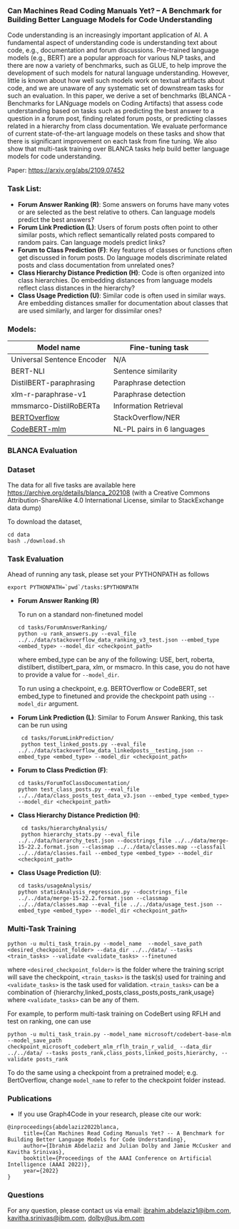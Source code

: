 ### Can Machines Read Coding Manuals Yet? – A Benchmark for Building Better Language Models for Code Understanding

Code understanding is an increasingly important application of AI. A fundamental aspect of understanding code is understanding text about code, e.g., documentation  and forum discussions.  Pre-trained language models (e.g., BERT) are a popular approach for various NLP tasks, and there are now a variety of benchmarks, such as GLUE, to help improve the development of such models for natural language understanding. However, little is known about how well such models work on textual artifacts about code, and we are unaware of any systematic set of downstream tasks for such an evaluation.  In this paper, we derive a set of benchmarks (BLANCA - Benchmarks for LANguage models on Coding Artifacts) that assess code understanding based on tasks such as predicting the best answer to a question in a forum post, finding related forum posts, or predicting classes related in a hierarchy from class documentation.  We evaluate performance of current state-of-the-art language models on these tasks and show that there is significant improvement on each task from fine tuning.  We also show that multi-task training over BLANCA tasks help build better language models for code understanding.

Paper: https://arxiv.org/abs/2109.07452

### Task List:
- **Forum Answer Ranking (R)**:  Some answers on forums have many votes or are selected as the best relative to others. Can language models predict the best answers?
- **Forum Link Prediction (L)**: Users of forum posts often point to other similar posts, which reflect semantically related posts compared to random pairs.  Can language models predict links?
- **Forum to Class Prediction (F)**:  Key features of classes or functions often get discussed in forum posts.  Do language models discriminate related posts and class documentation from unrelated ones?
- **Class Hierarchy Distance Prediction (H)**: Code is often organized into class hierarchies.  Do embedding distances from language models reflect class distances in the hierarchy?
- **Class Usage Prediction (U)**: Similar code is often used in similar ways.  Are embedding distances smaller for documentation about classes that are used similarly, and larger for dissimilar ones?


### Models:

| Model name                            | Fine-tuning task           |
|---------------------------------------|----------------------------|
| Universal Sentence Encoder | N/A                        |
| BERT-NLI                  | Sentence similarity        |
| DistilBERT-paraphrasing   | Paraphrase detection       |
| xlm-r-paraphrase-v1       | Paraphrase detection       |
| mmsmarco-DistilRoBERTa    | Information Retrieval      |
| [BERTOverflow](https://github.com/lanwuwei/BERTOverflow)                | StackOverflow/NER          |
| [CodeBERT-mlm](https://huggingface.co/microsoft/codebert-base-mlm)              | NL-PL pairs in 6 languages |



### BLANCA Evaluation

### Dataset
The data for all five tasks are available here https://archive.org/details/blanca_202108 (with a Creative Commons Attribution-ShareAlike 4.0 International License, similar to StackExchange data dump)

To download the dataset, 
```buildoutcfg
cd data
bash ./download.sh
```

### Task Evaluation
Ahead of running any task, please set your PYTHONPATH as follows 
```buildoutcfg
export PYTHONPATH=`pwd`/tasks:$PYTHONPATH
```


- **Forum Answer Ranking (R)**

  To run on a standard non-finetuned model
   ```buildoutcfg
   cd tasks/ForumAnswerRanking/
   python -u rank_answers.py --eval_file ../../data/stackoverflow_data_ranking_v3_test.json --embed_type <embed_type> --model_dir <checkpoint_path>  
   ```
  where embed_type can be any of the following: USE, bert, roberta, distilbert, distilbert_para, xlm, or msmacro. In this case, you do not have to provide a value for `--model_dir`.
  
  To run using a checkpoint, e.g. BERTOverflow or CodeBERT, set embed_type to finetuned and provide the checkpoint path using `--model_dir` argument.


- **Forum Link Prediction (L)**: 
  Similar to Forum Answer Ranking, this task can be run using
  ```buildoutcfg
   cd tasks/ForumLinkPrediction/
   python test_linked_posts.py --eval_file ../../data/stackoverflow_data_linkedposts__testing.json --embed_type <embed_type> --model_dir <checkpoint_path>
   ```
- **Forum to Class Prediction (F)**:  
    ```buildoutcfg
   cd tasks/ForumToClassDocumentation/
  python test_class_posts.py --eval_file ../../data/class_posts_test_data_v3.json --embed_type <embed_type> --model_dir <checkpoint_path>
   ```
  
- **Class Hierarchy Distance Prediction (H)**: 
  ```buildoutcfg
   cd tasks/hierarchyAnalysis/
   python hierarchy_stats.py --eval_file ../../data/hierarchy_test.json --docstrings_file ../../data/merge-15-22.2.format.json --classmap ../../data/classes.map --classfail ../../data/classes.fail --embed_type <embed_type> --model_dir <checkpoint_path>
   ```
  
- **Class Usage Prediction (U)**: 
    ```buildoutcfg
   cd tasks/usageAnalysis/
   python staticAnalysis_regression.py --docstrings_file ../../data/merge-15-22.2.format.json --classmap ../../data/classes.map --eval_file ../../data/usage_test.json --embed_type <embed_type> --model_dir <checkpoint_path>
   ```


### Multi-Task Training

```buildoutcfg
python -u multi_task_train.py --model_name  --model_save_path <desired_checkpoint_folder> --data_dir ../../data/ --tasks <train_tasks> --validate <validate_tasks> --finetuned
```
where `<desired_checkpoint_folder>` is the folder where the training script will save the checkpoint, `<train_tasks>` is the task(s) used for training and `<validate_tasks>` is the task used for validation. 
`<train_tasks>` can be a combination of {hierarchy,linked_posts,class_posts,posts_rank,usage} where `<validate_tasks>` can be any of them. 

For example, to perform multi-task training on CodeBert using RFLH and test on ranking, one can use
```buildoutcfg
python -u multi_task_train.py --model_name microsoft/codebert-base-mlm --model_save_path checkpoint_microsoft_codebert_mlm_rflh_train_r_valid_ --data_dir ../../data/ --tasks posts_rank,class_posts,linked_posts,hierarchy, --validate posts_rank
```
To do the same using a checkpoint from a pretrained model; e.g. BertOverflow, change `model_name` to refer to the checkpoint folder instead. 


### Publications<a name="papers"></a>
* If you use Graph4Code in your research, please cite our work:

 ```
@inproceedings{abdelaziz2022blanca,
      title={Can Machines Read Coding Manuals Yet? -- A Benchmark for Building Better Language Models for Code Understanding}, 
      author={Ibrahim Abdelaziz and Julian Dolby and Jamie McCusker and Kavitha Srinivas},
      booktitle={Proceedings of the AAAI Conference on Artificial Intelligence (AAAI 2022)},
      year={2022}
}
 ```
 
### Questions
For any question, please contact us via email: ibrahim.abdelaziz1@ibm.com, kavitha.srinivas@ibm.com, dolby@us.ibm.com
